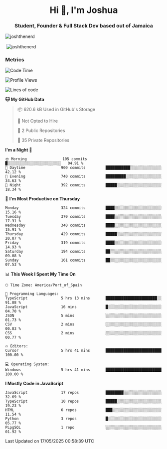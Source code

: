 <h1 align="center">Hi 👋, I'm Joshua</h1>
<h3 align="center">Student, Founder & Full Stack Dev based out of Jamaica</h3>

<p align="left"> <img src="https://komarev.com/ghpvc/?username=JoshTheDeveloperr" alt="joshthenerd" /> </p>

<p>&nbsp;<img align="center" src="https://github-readme-stats.vercel.app/api?username=JoshTheDeveloperr&show_icons=true&count_private=true" alt="joshthenerd" /></p>

### Metrics

<!--START_SECTION:waka-->
![Code Time](http://img.shields.io/badge/Code%20Time-1%2C264%20hrs%2054%20mins-blue)

![Profile Views](http://img.shields.io/badge/Profile%20Views-0-blue)

![Lines of code](https://img.shields.io/badge/From%20Hello%20World%20I%27ve%20Written-3.7%20million%20lines%20of%20code-blue)

**🐱 My GitHub Data** 

> 📦 620.6 kB Used in GitHub's Storage 
 > 
> 🚫 Not Opted to Hire
 > 
> 📜 2 Public Repositories 
 > 
> 🔑 35 Private Repositories 
 > 
**I'm a Night 🦉** 

```text
🌞 Morning                105 commits         █░░░░░░░░░░░░░░░░░░░░░░░░   04.91 % 
🌆 Daytime                900 commits         ███████████░░░░░░░░░░░░░░   42.12 % 
🌃 Evening                740 commits         █████████░░░░░░░░░░░░░░░░   34.63 % 
🌙 Night                  392 commits         █████░░░░░░░░░░░░░░░░░░░░   18.34 % 
```
📅 **I'm Most Productive on Thursday** 

```text
Monday                   324 commits         ████░░░░░░░░░░░░░░░░░░░░░   15.16 % 
Tuesday                  370 commits         ████░░░░░░░░░░░░░░░░░░░░░   17.31 % 
Wednesday                340 commits         ████░░░░░░░░░░░░░░░░░░░░░   15.91 % 
Thursday                 429 commits         █████░░░░░░░░░░░░░░░░░░░░   20.07 % 
Friday                   319 commits         ████░░░░░░░░░░░░░░░░░░░░░   14.93 % 
Saturday                 194 commits         ██░░░░░░░░░░░░░░░░░░░░░░░   09.08 % 
Sunday                   161 commits         ██░░░░░░░░░░░░░░░░░░░░░░░   07.53 % 
```


📊 **This Week I Spent My Time On** 

```text
🕑︎ Time Zone: America/Port_of_Spain

💬 Programming Languages: 
TypeScript               5 hrs 13 mins       ███████████████████████░░   91.88 % 
JavaScript               16 mins             █░░░░░░░░░░░░░░░░░░░░░░░░   04.70 % 
JSON                     5 mins              ░░░░░░░░░░░░░░░░░░░░░░░░░   01.73 % 
CSV                      2 mins              ░░░░░░░░░░░░░░░░░░░░░░░░░   00.83 % 
CSS                      2 mins              ░░░░░░░░░░░░░░░░░░░░░░░░░   00.77 % 

🔥 Editors: 
Cursor                   5 hrs 41 mins       █████████████████████████   100.00 % 

💻 Operating System: 
Windows                  5 hrs 41 mins       █████████████████████████   100.00 % 
```

**I Mostly Code in JavaScript** 

```text
JavaScript               17 repos            ████████░░░░░░░░░░░░░░░░░   32.69 % 
TypeScript               10 repos            █████░░░░░░░░░░░░░░░░░░░░   19.23 % 
HTML                     6 repos             ███░░░░░░░░░░░░░░░░░░░░░░   11.54 % 
Python                   3 repos             █░░░░░░░░░░░░░░░░░░░░░░░░   05.77 % 
PLpgSQL                  1 repo              ░░░░░░░░░░░░░░░░░░░░░░░░░   01.92 % 
```




 Last Updated on 17/05/2025 00:58:39 UTC
<!--END_SECTION:waka-->
